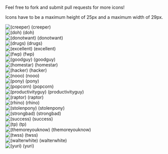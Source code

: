 Feel free to fork and submit pull requests for more icons!


Icons have to be a maximum height of 25px and a maximum width of 29px.

![(creeper)](hipchat-icons/raw/master/pngs/creeper.png) (creeper)  
![(doh)](hipchat-icons/raw/master/pngs/doh.png) (doh)  
![(donotwant)](hipchat-icons/raw/master/pngs/donotwant.png) (donotwant)  
![(drugs)](hipchat-icons/raw/master/pngs/drugs.png) (drugs)  
![(excellent)](hipchat-icons/raw/master/pngs/excellent.png) (excellent)  
![(fwp)](hipchat-icons/raw/master/pngs/firstworldproblems.png) (fwp)  
![(goodguy)](hipchat-icons/raw/master/pngs/goodguy.png) (goodguy)  
![(homestar)](hipchat-icons/raw/master/pngs/homestar.png) (homestar)  
![(hacker)](hipchat-icons/raw/master/pngs/hacker.png) (hacker)  
![(nooo)](hipchat-icons/raw/master/pngs/nooo.png) (nooo)  
![(pony)](hipchat-icons/raw/master/pngs/pony.png) (pony)  
![(popcorn)](hipchat-icons/raw/master/pngs/popcorn.png) (popcorn)  
![(productivityguy)](hipchat-icons/raw/master/pngs/productivityguy.png) (productivityguy)  
![(raptor)](hipchat-icons/raw/master/pngs/raptor.png) (raptor)  
![(rhino)](hipchat-icons/raw/master/pngs/rhino.png) (rhino)  
![(stolenpony)](hipchat-icons/raw/master/pngs/stolenpony.png) (stolenpony)  
![(strongbad)](hipchat-icons/raw/master/pngs/strongbad.png) (strongbad)  
![(success)](hipchat-icons/raw/master/pngs/success.png) (success)  
![(tp)](hipchat-icons/raw/master/pngs/tp.png) (tp)  
![(themoreyouknow)](hipchat-icons/raw/master/pngs/themoreyouknow.png) (themoreyouknow)  
![(twss)](hipchat-icons/raw/master/pngs/twss.png) (twss)  
![(walterwhite)](hipchat-icons/raw/master/pngs/walterwhite.png) (walterwhite)  
![(yuri)](hipchat-icons/raw/master/pngs/yuri.png) (yuri)  
